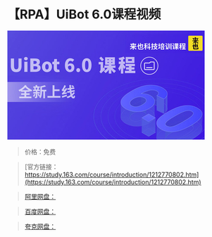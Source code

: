 # 【RPA】UiBot 6.0课程视频

![img](../../../assets/study163/free/57876457ec1d4036ba98b1c850ee6f83.jpg)

> 价格：免费

> [官方链接：https://study.163.com/course/introduction/1212770802.htm](https://study.163.com/course/introduction/1212770802.htm)

> [阿里网盘：]()

> [百度网盘：]()

> [夸克网盘：]()
